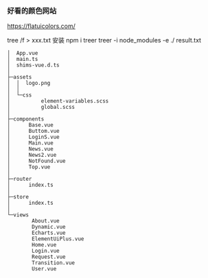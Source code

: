 <!--
 * @Author: your name
 * @Date: 2021-08-09 10:15:27
 * @LastEditTime: 2021-12-01 21:21:38
 * @LastEditors: Please set LastEditors
 * @Description: In User Settings Edit
 * @FilePath: \vue3.0-cli-ts\README.md
-->

### 好看的颜色网站

https://flatuicolors.com/

tree /f > xxx.txt
安装 npm i treer
treer -i node_modules -e ./ result.txt

```
│  App.vue
│  main.ts
│  shims-vue.d.ts
│
├─assets
│  │  logo.png
│  │
│  └─css
│          element-variables.scss
│          global.scss
│
├─components
│      Base.vue
│      Buttom.vue
│      LoginS.vue
│      Main.vue
│      News.vue
│      News2.vue
│      NotFound.vue
│      Top.vue
│
├─router
│      index.ts
│
├─store
│      index.ts
│
└─views
        About.vue
        Dynamic.vue
        Echarts.vue
        ElementUiPlus.vue
        Home.vue
        Login.vue
        Request.vue
        Transition.vue
        User.vue

```

